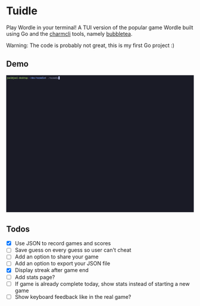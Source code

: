# Tuidle

Play Wordle in your terminal! A TUI version of the popular game Wordle built using Go and the [charmcli](https://github.com/charmbracelet) tools, namely [bubbletea](https://github.com/charmbracelet/bubbletea).

Warning: The code is probably not great, this is my first Go project :)

## Demo

![Demo](./examples/demo.gif)

## Todos

- [x] Use JSON to record games and scores
- [ ] Save guess on every guess so user can't cheat
- [ ] Add an option to share your game
- [ ] Add an option to export your JSON file
- [x] Display streak after game end
- [ ] Add stats page?
- [ ] If game is already complete today, show stats instead of starting a new game
- [ ] Show keyboard feedback like in the real game?
